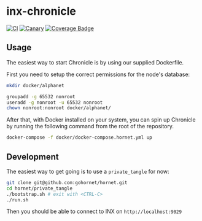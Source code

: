 # inx-chronicle

[![CI](https://github.com/iotaledger/inx-chronicle/actions/workflows/ci.yml/badge.svg)](https://github.com/iotaledger/inx-chronicle/actions/workflows/ci.yml)
[![Canary](https://github.com/iotaledger/inx-chronicle/actions/workflows/canary.yml/badge.svg)](https://github.com/iotaledger/inx-chronicle/actions/workflows/canary.yml)
[![Coverage Badge](https://coveralls.io/repos/github/iotaledger/inx-chronicle/badge.svg?branch=main "Coverage Badge")](https://coveralls.io/github/grtlr/inx-chronicle)

## Usage

The easiest way to start Chronicle is by using our supplied Dockerfile.

First you need to setup the correct permissions for the node's database:

```sh
mkdir docker/alphanet

groupadd -g 65532 nonroot
useradd -g nonroot -u 65532 nonroot
chown nonroot:nonroot docker/alphanet/
```

After that, with Docker installed on your system, you can spin up Chronicle by running the following command from the root of the repository.

```sh
docker-compose -f docker/docker-compose.hornet.yml up
```

## Development

The easiest way to get going is to use a `private_tangle` for now:
```sh
git clone git@github.com:gohornet/hornet.git
cd hornet/private_tangle
./bootstrap.sh # exit with <CTRL-C>
./run.sh
```

Then you should be able to connect to INX on `http://localhost:9029`
